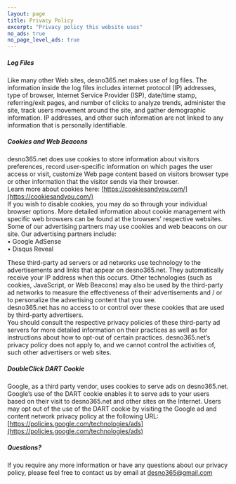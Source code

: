 ```yaml
---
layout: page
title: Privacy Policy
excerpt: "Privacy policy this website uses"
no_ads: true
no_page_level_ads: true
---
```


##### Log Files
Like many other Web sites, desno365.net makes use of log files. The information inside the log files includes internet protocol (IP) addresses, type of browser, Internet Service Provider (ISP), date/time stamp, referring/exit pages, and number of clicks to analyze trends, administer the site, track users movement around the site, and gather demographic information. IP addresses, and other such information are not linked to any information that is personally identifiable.

##### Cookies and Web Beacons
desno365.net does use cookies to store information about visitors preferences, record user-specific information on which pages the user access or visit, customize Web page content based on visitors browser type or other information that the visitor sends via their browser.<br>
Learn more about cookies here: [https://cookiesandyou.com/](https://cookiesandyou.com/)<br>
If you wish to disable cookies, you may do so through your individual browser options. More detailed information about cookie management with specific web browsers can be found at the browsers’ respective websites.<br>
Some of our advertising partners may use cookies and web beacons on our site. Our advertising partners include:<br>
• Google AdSense<br>
• Disqus Reveal

These third-party ad servers or ad networks use technology to the advertisements and links that appear on desno365.net. They automatically receive your IP address when this occurs. Other technologies (such as cookies, JavaScript, or Web Beacons) may also be used by the third-party ad networks to measure the effectiveness of their advertisements and / or to personalize the advertising content that you see.<br>
desno365.net has no access to or control over these cookies that are used by third-party advertisers.<br>
You should consult the respective privacy policies of these third-party ad servers for more detailed information on their practices as well as for instructions about how to opt-out of certain practices. desno365.net’s privacy policy does not apply to, and we cannot control the activities of, such other advertisers or web sites.

##### DoubleClick DART Cookie
Google, as a third party vendor, uses cookies to serve ads on desno365.net.
Google’s use of the DART cookie enables it to serve ads to your users based on their visit to desno365.net and other sites on the Internet.
Users may opt out of the use of the DART cookie by visiting the Google ad and content network privacy policy at the following URL: [https://policies.google.com/technologies/ads](https://policies.google.com/technologies/ads)


##### Questions?
If you require any more information or have any questions about our privacy policy, please feel free to contact us by email at <a href="mailto:{{ site.owner.email }}" title="Send a mail to {{ site.owner.name}}" target="_blank">desno365@gmail.com</a>
